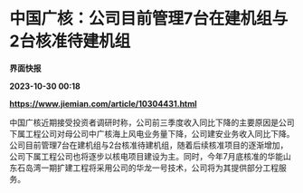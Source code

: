 # 中国广核：公司目前管理7台在建机组与2台核准待建机组
**界面快报**

**2023-10-30 00:18**

**https://www.jiemian.com/article/10304431.html**

中国广核近期接受投资者调研时称，公司前三季度收入同比下降的主要原因是公司下属工程公司对母公司中广核海上风电业务量下降，公司建安业务收入同比下降。公司目前管理7台在建机组与2台核准待建机组，随着后续核准项目的逐渐增加，公司下属工程公司也将逐步以核电项目建设为主。同时，今年7月底核准的华能山东石岛湾一期扩建工程将采用公司的华龙一号技术，公司将为其提供部分工程服务。